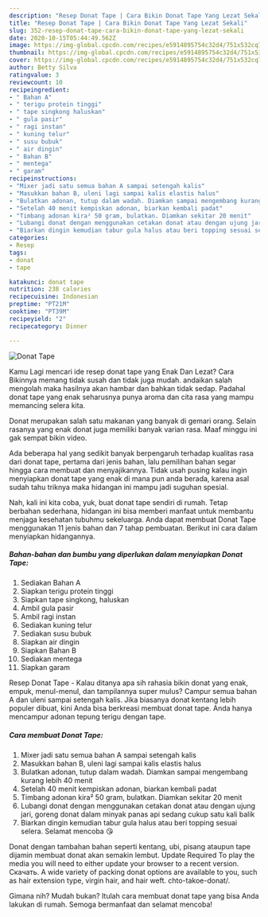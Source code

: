 ```yaml
---
description: "Resep Donat Tape | Cara Bikin Donat Tape Yang Lezat Sekali"
title: "Resep Donat Tape | Cara Bikin Donat Tape Yang Lezat Sekali"
slug: 352-resep-donat-tape-cara-bikin-donat-tape-yang-lezat-sekali
date: 2020-10-15T05:44:49.562Z
image: https://img-global.cpcdn.com/recipes/e5914895754c32d4/751x532cq70/donat-tape-foto-resep-utama.jpg
thumbnail: https://img-global.cpcdn.com/recipes/e5914895754c32d4/751x532cq70/donat-tape-foto-resep-utama.jpg
cover: https://img-global.cpcdn.com/recipes/e5914895754c32d4/751x532cq70/donat-tape-foto-resep-utama.jpg
author: Betty Silva
ratingvalue: 3
reviewcount: 10
recipeingredient:
- " Bahan A"
- " terigu protein tinggi"
- " tape singkong haluskan"
- " gula pasir"
- " ragi instan"
- " kuning telur"
- " susu bubuk"
- " air dingin"
- " Bahan B"
- " mentega"
- " garam"
recipeinstructions:
- "Mixer jadi satu semua bahan A sampai setengah kalis"
- "Masukkan bahan B, uleni lagi sampai kalis elastis halus"
- "Bulatkan adonan, tutup dalam wadah. Diamkan sampai mengembang kurang lebih 40 menit"
- "Setelah 40 menit kempiskan adonan, biarkan kembali padat"
- "Timbang adonan kira² 50 gram, bulatkan. Diamkan sekitar 20 menit"
- "Lubangi donat dengan menggunakan cetakan donat atau dengan ujung jari, goreng donat dalam minyak panas api sedang cukup satu kali balik"
- "Biarkan dingin kemudian tabur gula halus atau beri topping sesuai selera. Selamat mencoba 😘"
categories:
- Resep
tags:
- donat
- tape

katakunci: donat tape 
nutrition: 238 calories
recipecuisine: Indonesian
preptime: "PT21M"
cooktime: "PT39M"
recipeyield: "2"
recipecategory: Dinner

---
```



![Donat Tape](https://img-global.cpcdn.com/recipes/e5914895754c32d4/751x532cq70/donat-tape-foto-resep-utama.jpg)

Kamu Lagi mencari ide resep donat tape yang Enak Dan Lezat? Cara Bikinnya memang tidak susah dan tidak juga mudah. andaikan salah mengolah maka hasilnya akan hambar dan bahkan tidak sedap. Padahal donat tape yang enak seharusnya punya aroma dan cita rasa yang mampu memancing selera kita.

Donat merupakan salah satu makanan yang banyak di gemari orang. Selain rasanya yang enak donat juga memiliki banyak varian rasa. Maaf minggu ini gak sempat bikin video.

Ada beberapa hal yang sedikit banyak berpengaruh terhadap kualitas rasa dari donat tape, pertama dari jenis bahan, lalu pemilihan bahan segar hingga cara membuat dan menyajikannya. Tidak usah pusing kalau ingin menyiapkan donat tape yang enak di mana pun anda berada, karena asal sudah tahu triknya maka hidangan ini mampu jadi suguhan spesial.


Nah, kali ini kita coba, yuk, buat donat tape sendiri di rumah. Tetap berbahan sederhana, hidangan ini bisa memberi manfaat untuk membantu menjaga kesehatan tubuhmu sekeluarga. Anda dapat membuat Donat Tape menggunakan 11 jenis bahan dan 7 tahap pembuatan. Berikut ini cara dalam menyiapkan hidangannya.

<!--inarticleads1-->

##### Bahan-bahan dan bumbu yang diperlukan dalam menyiapkan Donat Tape:

1. Sediakan  Bahan A
1. Siapkan  terigu protein tinggi
1. Siapkan  tape singkong, haluskan
1. Ambil  gula pasir
1. Ambil  ragi instan
1. Sediakan  kuning telur
1. Sediakan  susu bubuk
1. Siapkan  air dingin
1. Siapkan  Bahan B
1. Sediakan  mentega
1. Siapkan  garam


Resep Donat Tape - Kalau ditanya apa sih rahasia bikin donat yang enak, empuk, menul-menul, dan tampilannya super mulus? Campur semua bahan A dan uleni sampai setengah kalis. Jika biasanya donat kentang lebih populer dibuat, kini Anda bisa berkreasi membuat donat tape. Anda hanya mencampur adonan tepung terigu dengan tape. 

<!--inarticleads2-->

##### Cara membuat Donat Tape:

1. Mixer jadi satu semua bahan A sampai setengah kalis
1. Masukkan bahan B, uleni lagi sampai kalis elastis halus
1. Bulatkan adonan, tutup dalam wadah. Diamkan sampai mengembang kurang lebih 40 menit
1. Setelah 40 menit kempiskan adonan, biarkan kembali padat
1. Timbang adonan kira² 50 gram, bulatkan. Diamkan sekitar 20 menit
1. Lubangi donat dengan menggunakan cetakan donat atau dengan ujung jari, goreng donat dalam minyak panas api sedang cukup satu kali balik
1. Biarkan dingin kemudian tabur gula halus atau beri topping sesuai selera. Selamat mencoba 😘


Donat dengan tambahan bahan seperti kentang, ubi, pisang ataupun tape dijamin membuat donat akan semakin lembut. Update Required To play the media you will need to either update your browser to a recent version. Скачать. A wide variety of packing donat options are available to you, such as hair extension type, virgin hair, and hair weft. chto-takoe-donat/. 

Gimana nih? Mudah bukan? Itulah cara membuat donat tape yang bisa Anda lakukan di rumah. Semoga bermanfaat dan selamat mencoba!
